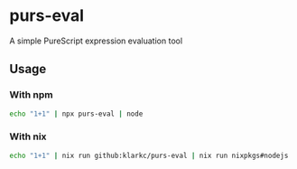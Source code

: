 # purs-eval
A simple PureScript expression evaluation tool

## Usage

### With npm

```bash
echo "1+1" | npx purs-eval | node
```

### With nix

```bash
echo "1+1" | nix run github:klarkc/purs-eval | nix run nixpkgs#nodejs
```
